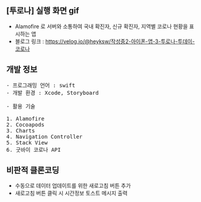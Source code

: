 ## [투로나] 실행 화면 gif


- Alamofire 로 서버와 소통하여 국내 확진자, 신규 확진자, 지역별 코로나 현황을 표시하는 앱
- 블로그 링크 : https://velog.io/@heyksw/작성중2-아이폰-앱-3-투로나-투데이-코로나

## 개발 정보
<pre>
- 프로그래밍 언어 : swift
- 개발 환경 : Xcode, Storyboard

- 활용 기술

1. Alamofire
2. Cocoapods
3. Charts
4. Navigation Controller
5. Stack View
6. 굿바이 코로나 API
</pre>

## 비판적 클론코딩

- 수동으로 데이터 업데이트를 위한 새로고침 버튼 추가
- 새로고침 버튼 클릭 시 시간정보 토스트 메시지 출력
